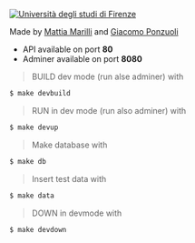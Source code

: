 
[![Università degli studi di Firenze](https://i.imgur.com/1NmBfH0.png)](https://ingegneria.unifi.it)

Made by [Mattia Marilli](https://github.com/mattiamarilli) and [Giacomo Ponzuoli](https://github.com/jackponzo)

 - API available on port **80**
 - Adminer available on port **8080**

> BUILD dev mode (run alse adminer) with
```sh
$ make devbuild
```
> RUN in dev mode (run also adminer) with
```sh
$ make devup
```
> Make database with
```sh
$ make db
```
> Insert test data with
```sh
$ make data
```
> DOWN in devmode with
```sh
$ make devdown
```
